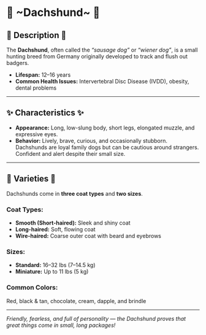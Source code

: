 # 🐶 ~Dachshund~ 🐶

## 📘 Description 📘
The **Dachshund**, often called the *“sausage dog”* or *“wiener dog”*, is a small hunting breed from Germany originally developed to track and flush out badgers.

- **Lifespan:** 12–16 years  
- **Common Health Issues:** Intervertebral Disc Disease (IVDD), obesity, dental problems

---

## ✨ Characteristics ✨
- **Appearance:** Long, low-slung body, short legs, elongated muzzle, and expressive eyes.  
- **Behavior:** Lively, brave, curious, and occasionally stubborn. Dachshunds are loyal family dogs but can be cautious around strangers. Confident and alert despite their small size.

---

## 🎨 Varieties 🎨
Dachshunds come in **three coat types** and **two sizes**.

### Coat Types:
- **Smooth (Short-haired):** Sleek and shiny coat  
- **Long-haired:** Soft, flowing coat  
- **Wire-haired:** Coarse outer coat with beard and eyebrows  

### Sizes:
- **Standard:** 16–32 lbs (7–14.5 kg)  
- **Miniature:** Up to 11 lbs (5 kg)  

### Common Colors:
Red, black & tan, chocolate, cream, dapple, and brindle

---

*Friendly, fearless, and full of personality — the Dachshund proves that great things come in small, long packages!*